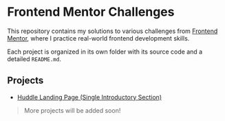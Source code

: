 # Frontend Mentor Challenges

This repository contains my solutions to various challenges from [Frontend Mentor](https://www.frontendmentor.io/), where I practice real-world frontend development skills.

Each project is organized in its own folder with its source code and a detailed `README.md`.

## Projects

- [Huddle Landing Page (Single Introductory Section)](./huddle-landing-page/README.md)

> More projects will be added soon!
